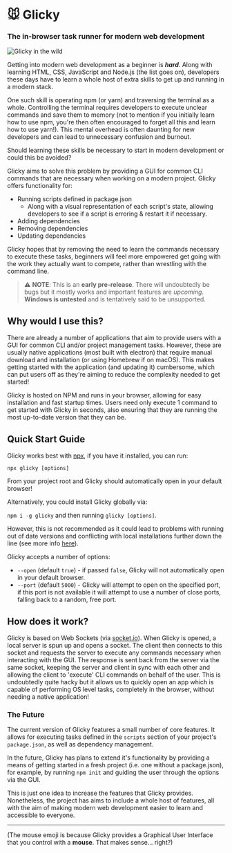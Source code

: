# 🐭 Glicky

### The in-browser task runner for modern web development

![Glicky in the wild](https://github.com/alex-saunders/glicky/raw/master/docs/images/example-screen.png)

Getting into modern web development as a beginner is _**hard**_. Along with learning HTML, CSS, JavaScript and Node.js (the list goes on), developers these days have to learn a whole host of extra skills to get up and running in a modern stack.

One such skill is operating npm (or yarn) and traversing the terminal as a whole. Controlling the terminal requires developers to execute unclear commands and save them to memory (not to mention if you initially learn how to use npm, you're then often encouraged to forget all this and learn how to use yarn!). This mental overhead is often daunting for new developers and can lead to unnecessary confusion and burnout. 

Should learning these skills be necessary to start in modern development or could this be avoided?

Glicky aims to solve this problem by providing a GUI for common CLI commands that are necessary when working on a modern project. Glicky offers functionality for:

- Running scripts defined in package.json
  - Along with a visual representation of each script's state, allowing developers to see if a script is erroring & restart it if necessary.
- Adding dependencies
- Removing dependencies
- Updating dependencies

Glicky hopes that by removing the need to learn the commands necessary to execute these tasks, beginners will feel more empowered get going with the work they actually want to compete, rather than wrestling with the command line.  

> ⚠️ **NOTE**: This is an **early pre-release**. There will undoubtedly be bugs but it mostly works and important features are _upcoming_. **Windows is untested** and is tentatively said to be unsupported. 

## Why would I use this?

There are already a number of applications that aim to provide users with a GUI for common CLI and/or project management tasks. However, these are usually native applications (most built with electron) that require manual download and installation (or using Homebrew if on macOS). This makes getting started with the application (and updating it) cumbersome, which can put users off as they're aiming to reduce the complexity needed to get started!

Glicky is hosted on NPM and runs in your browser, allowing for easy installation and fast startup times. Users need only execute 1 command to get started with Glicky in seconds, also ensuring that they are running the most up-to-date version that they can be.

## Quick Start Guide

Glicky works best with [npx](https://www.npmjs.com/package/npx), if you have it installed, you can run:

```
npx glicky [options]
```

From your project root and Glicky should automatically open in your default browser!

Alternatively, you could install Glicky globally via:

`npm i -g glicky` and then running `glicky [options]`.

However, this is not recommended as it could lead to problems with running out of date versions and conflicting with local installations further down the line (see more info [here](https://codeburst.io/maybe-dont-globally-install-that-node-js-package-f1ea20f94a00)).

Glicky accepts a number of options:
- `--open` (default `true`) - if passed `false`, Glicky will not automatically open in your default browser.
- `--port` (default `5000`) - Glicky will attempt to open on the specified port, if this port is not available it will attempt to use a number of close ports, falling back to a random, free port.

## How does it work?

Glicky is based on Web Sockets (via [socket.io](https://socket.io/)). When Glicky is opened, a local server is spun up and opens a socket. The client then connects to this socket and requests the server to execute any commands necessary when interacting with the GUI. The response is sent back from the server via the same socket, keeping the server and client in sync with each other and allowing the client to 'execute' CLI commands on behalf of the user. This is undoubtedly quite hacky but it allows us to quickly open an app which is capable of performing OS level tasks, completely in the browser, without needing a native application!


### The Future

The current version of Glicky features a small number of core features. It allows for executing tasks defined in the `scripts` section of your project's `package.json`, as well as dependency management.

In the future, Glicky has plans to extend it's functionality by providing a means of getting started in a fresh project (i.e. one without a package.json), for example, by running `npm init` and guiding the user through the options via the GUI.

This is just one idea to increase the features that Glicky provides. Nonetheless, the project has aims to include a whole host of features, all with the aim of making modern web development easier to learn and accessible to everyone.

---

(The mouse emoji is because Glicky provides a Graphical User Interface that you control with a **mouse**. That makes sense... right?)

